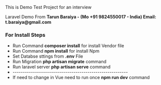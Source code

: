 
This is Demo Test Project for an interview
<p>Laravel Demo From <b>Tarun Baraiya - (Mo +91 9824550017 - India) Email: t.baraiya@gmail.com</b> </p> 

<h3>For Install Steps</h3>
<ul>
<li>Run Command <b>composer install</b> for install Vendor file</li>
<li>Run Command <b>npm install</b> for install Npm</li>
<li>Set Databse sttings from <b>.env</b> File</li>
<li>Run Migration <b>php artisan migrate</b> command</li>
<li>Run laravel server <b>php artisan serve</b> command</li>
<li>---------------------------------------------------------</li>
<li>If need to change in Vue need to run once <b>npm run dev</b> command</li>
</ul>
